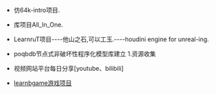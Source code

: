 *	仿64k-intro项目.

*	库项目All_In_One.


*	LearnruT项目----他山之石,可以工玉.----houdini engine for unreal-ing.


*	poqbdb节点式非破坏性程序化模型库建立	1.资源收集



*	视频网站平台每日分享[youtube、bilibili]

*	[learnbgame游戏项目](HoudiniEngineForUnreal)
